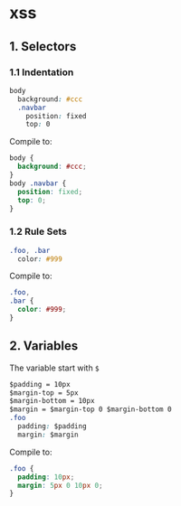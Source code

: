 xss
===

## 1. Selectors
### 1.1 Indentation
```css
body
  background: #ccc
  .navbar
    position: fixed
    top: 0
```
Compile to:
```css
body {
  background: #ccc;
}
body .navbar {
  position: fixed;
  top: 0;
}
```
### 1.2 Rule Sets
```css
.foo, .bar
  color: #999
```
Compile to:
```css
.foo,
.bar {
  color: #999;
}
```

## 2. Variables
The variable start with ```$```
```css
$padding = 10px
$margin-top = 5px
$margin-bottom = 10px
$margin = $margin-top 0 $margin-bottom 0
.foo
  padding: $padding
  margin: $margin
```
Compile to:
```css
.foo {
  padding: 10px;
  margin: 5px 0 10px 0;
}
```
